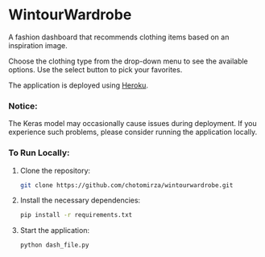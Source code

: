 # WintourWardrobe

A fashion dashboard that recommends clothing items based on an inspiration image.

Choose the clothing type from the drop-down menu to see the available options. Use the select button to pick your favorites.

The application is deployed using [Heroku](https://ww-dash-app-434e97319242.herokuapp.com/).

### Notice:
The Keras model may occasionally cause issues during deployment. If you experience such problems, please consider running the application locally.

### To Run Locally:
1. Clone the repository:
    ```bash
    git clone https://github.com/chotomirza/wintourwardrobe.git
    ```
2. Install the necessary dependencies:
    ```bash
    pip install -r requirements.txt
    ```
3. Start the application:
    ```bash
    python dash_file.py
    ```

